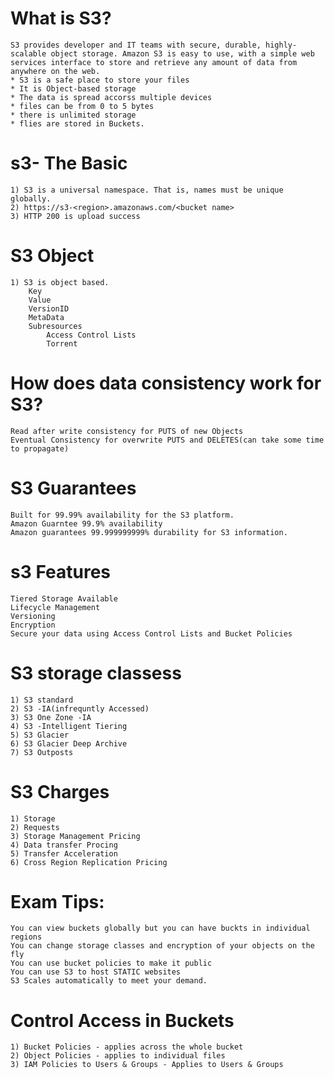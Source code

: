# What is S3?
    S3 provides developer and IT teams with secure, durable, highly-scalable object storage. Amazon S3 is easy to use, with a simple web services interface to store and retrieve any amount of data from anywhere on the web.
    * S3 is a safe place to store your files
    * It is Object-based storage
    * The data is spread accorss multiple devices 
    * files can be from 0 to 5 bytes
    * there is unlimited storage
    * flies are stored in Buckets.

# s3- The Basic
    1) S3 is a universal namespace. That is, names must be unique globally.
    2) https://s3-<region>.amazonaws.com/<bucket name>
    3) HTTP 200 is upload success

# S3 Object
    1) S3 is object based. 
        Key
        Value
        VersionID
        MetaData
        Subresources
            Access Control Lists
            Torrent

# How does data consistency work for S3?
    Read after write consistency for PUTS of new Objects
    Eventual Consistency for overwrite PUTS and DELETES(can take some time to propagate)

# S3 Guarantees
    Built for 99.99% availability for the S3 platform.
    Amazon Guarntee 99.9% availability
    Amazon guarantees 99.999999999% durability for S3 information.

# s3 Features
    Tiered Storage Available
    Lifecycle Management
    Versioning
    Encryption
    Secure your data using Access Control Lists and Bucket Policies

# S3 storage classess
    1) S3 standard
    2) S3 -IA(infrequntly Accessed)
    3) S3 One Zone -IA
    4) S3 -Intelligent Tiering
    5) S3 Glacier
    6) S3 Glacier Deep Archive
    7) S3 Outposts

# S3 Charges
    1) Storage
    2) Requests
    3) Storage Management Pricing
    4) Data transfer Procing
    5) Transfer Acceleration
    6) Cross Region Replication Pricing


# Exam Tips:
    You can view buckets globally but you can have buckts in individual regions
    You can change storage classes and encryption of your objects on the fly
    You can use bucket policies to make it public
    You can use S3 to host STATIC websites
    S3 Scales automatically to meet your demand.
        

# Control Access in Buckets
    1) Bucket Policies - applies across the whole bucket
    2) Object Policies - applies to individual files
    3) IAM Policies to Users & Groups - Applies to Users & Groups


